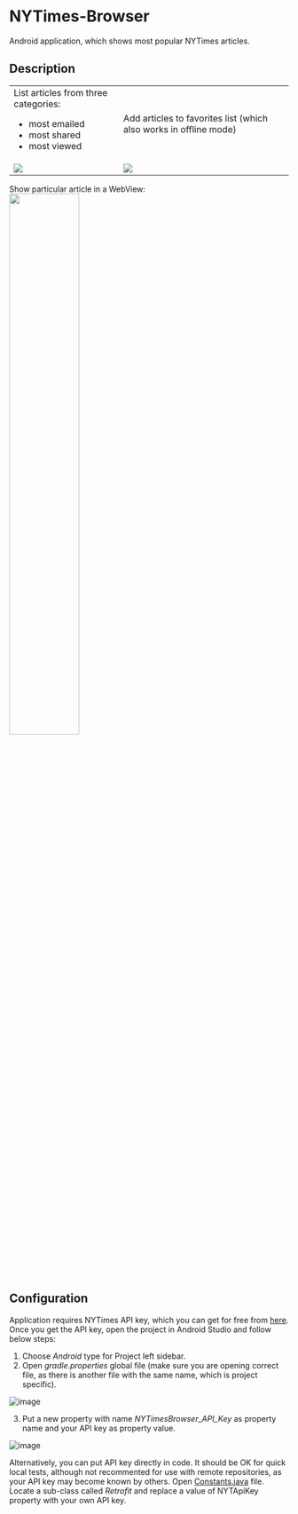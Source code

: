 # NYTimes-Browser
Android application, which shows most popular NYTimes articles.

<h2>Description</h2>

<table>
  <tr>
    <td>
      <div>List articles from three categories:
        <ul>
          <li>most emailed</li>
          <li>most shared</li>
          <li>most viewed</li>
        </ul>
      </div>
      </td>
    <td>
      <div>Add articles to favorites list (which also works in offline mode)</div>
    </td>
    </tr>
  <tr>
    <td>
      <img src="https://user-images.githubusercontent.com/23655108/44945527-aa3f6000-adeb-11e8-91ed-572bb8b148da.png" /></td>
    <td>
      <img src="https://user-images.githubusercontent.com/23655108/44945537-d2c75a00-adeb-11e8-8bf5-f8df092a7f89.png" /></td>
  </tr>
  </table>
 

<div>Show particular article in a WebView:</div>
<img src="https://user-images.githubusercontent.com/23655108/44945544-06a27f80-adec-11e8-8c79-ae76015c4fb6.png" width="50%" />

<h2>Configuration</h2>
Application requires NYTimes API key, which you can get for free from <a href="http://developer.nytimes.com/" target="_blank">here</a>.
Once you get the API key, open the project in Android Studio and follow below steps:

1. Choose <i>Android</i> type for Project left sidebar.
2. Open <i>gradle.properties</i> global file (make sure you are opening correct file, as there is another file with the same name, which is project specific).

![image](https://user-images.githubusercontent.com/23655108/44476450-09f17a80-a638-11e8-90df-d26f296cbc98.png)


3. Put a new property with name <i>NYTimesBrowser_API_Key</i> as property name and your API key as property value.

![image](https://user-images.githubusercontent.com/23655108/44519286-df9dcc80-a6cc-11e8-9e9d-c9369072b5ba.png)

Alternatively, you can put API key directly in code. It should be OK for quick local tests, although not recommented for use with remote repositories, as your API key may become known by others.
Open <a href="https://github.com/mirokolodii/NYTimes-Browser/blob/master/app/src/main/java/com/unagit/nytimesbrowser/helpers/Constants.java">Constants.java</a> file. Locate a sub-class called <i>Retrofit</i> and replace a value of NYTApiKey property with your own API key.
